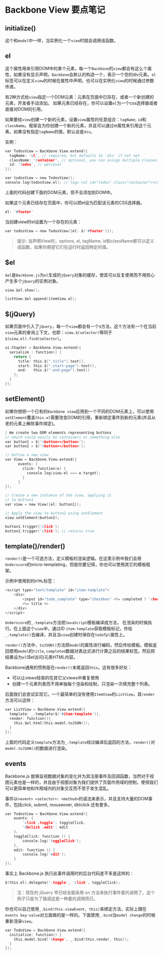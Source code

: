 Backbone View 要点笔记
========

## initialize()

这个和`model`中一样，当实例化一个`view`时就会调用该函数。

## el

这个属性用来引用DOM中的某个元素，每一个`Backbone`的`view`都会有这么个属性，如果没有显示声明，`Backbone`会默认的构造一个，表示一个空的div元素。`el`标签可以在定义`view`的时候在属性中声明，也可以在实例化`view`的时候通过参数传递。

有2种方式给`view`指定一个DOM元素：元素在页面中已存在，或者一个新创建的元素，开发者手动添加。 如果元素已经存在，你可以设置`el`为一个css选择器或者直接对DOM的引用。

如果要给`view`创建一个新的元素，设置`view`属性的任意组合：`tagName`, `id`和`className`。框架会为你创建一个新的元素，并且可以通过el属性来引用这个元素。如果没有指定`tagName`的值，默认会是`div`。

实例：

```c
var TodosView = Backbone.View.extend({
  tagName: 'ul', // required, but defaults to 'div' if not set
  className: 'container', // optional, you can assign multiple classes to this property like so: 'container homepage'
  id: 'todos', // optional
});

var todosView = new TodosView();
console.log(todosView.el); // logs <ul id="todos" class="container"></ul>
```

上面的代码创建下面的DOM元素，但不会添加到DOM中。

如果这个元素已经存在页面中，你可以把el设为匹配该元素的CSS选择器。

```c
el: '#footer'
```

当创建view时el设置为一个存在的元素：

```c
var todosView = new TodosView({el: $('#footer')});
```

> 提示: 当声明View时，options, el, tagName, id和className都可以定义成函数，如果你期望它们在运行时返回特定的值。

## $el

`$el`是`Backbone.js`为`el`生成的`jQuery`对象的缓存，使其可以反复使用而不用担心产生多个`jQuery`的实例对象。

```c
view.$el.show();

listView.$el.append(itemView.el);
```

## $(jQuery)

如果页面中引入了`jQuery`，每一个`view`都会有一个`$`方法，这个方法有一个在当前`view`元素的查询上下文，也即：`view.$(selector)`等同于`$(view.el).find(selector)`。

```c
ui.Chapter = Backbone.View.extend({
  serialize : function() {
    return {
      title: this.$(".title").text(),
      start: this.$(".start-page").text(),
      end:   this.$(".end-page").text()
    };
  }
});
```

## setElement()

如果你想把一个已有的`Backbone view`应用到一个不同的DOM元素上，可以使用`setElement`覆盖`this.el`需要改变DOM的引用，重新绑定事件到新的元素(并且从老的元素上解除事件绑定)。

```c
/ We create two DOM elements representing buttons
// which could easily be containers or something else
var button1 = $('<button></button>');
var button2 = $('<button></button>');

// Define a new view
var View = Backbone.View.extend({
      events: {
        click: function(e) {
          console.log(view.el === e.target);
        }
      }
});

// Create a new instance of the view, applying it
// to button1
var view = new View({el: button1});

// Apply the view to button2 using setElement
view.setElement(button2);

button1.trigger('click'); 
button2.trigger('click'); // returns true
```

## template()/render()

`render()`是一个可选方法，定义模板的渲染逻辑。在这里示例中我们会用`Underscore`的micro-templating，但是你要记得，你也可以使用其它的模板框架。

示例中使用到的`HTML`标签：

```c
<script type="text/template" id="item-template">
	<div>
		<input id="todo_complete" type="checkbox" <%= completed ? 'checked="checked"' : '' %>>
		<%= title %>
	</div>
</script>
```

`Underscore`的`_.template`方法把`JavaScript`模板编译成方法， 在渲染的时候执行。在上面这个`view`中，通过ID `item-template`获取模板标记，传给`_.template()`去编译，并且当`view`创建时保存在`todoTpl`属性上。

`render()`方法中，`toJSON()`方法把`model`的属性进行编码，然后传给模板。模板返回使用`model`的`title`, `completed`数据对表达式进行计算之后的结果标签。然后把结果设为`el`($el访问)元素HTML内容。

Backbone通用的惯例是在`render()`末尾返回`this`。这有很多好处：

 - 可以让views轻易的在其它父views中重复使用
 - 创建一个元素列表而不用单独每个渲染和绘制，只渲染一次填充整个列表。

后面我们会尝试实现它。一个最简单的没有使用`ItemView`的`ListView`，其`render`方法可以这样：

```c
var ListView = Backbone.View.extend({
  template: _.template($('#item-template')),
  render: function(){
    this.$el.html(this.model.toJSON());
  }
});
```

上面的代码定义`template`方法为`_.template`经过编译后返回的方法，`render()`对`model.toJSON()`的数据进行渲染。

## events

Backbone.js 能够监视数据对象的变化并为其注册事件及回调函数，当然对于视图元素也是一样的，并且由于视图对象为我们提供了页面作用域的控制，使得我们可以更简单地和作用域内的对象交互而不至于发生混乱。

事件以`<event> <selector>: <method>`的语法来表示，并且支持大量的DOM事件，包括click, submit, mouseover, dblclick 还有更多。

```c
var TodosView = Backbone.View.extend({
	events: {
		'click .toggle': toggleClick,
		'dbclick .edit': edit
	},
	toggleClick: function () {
		console.log('toggleClick');
	},
	edit: function () {
		console.log('edit');
	}
});
```

事实上 Backbone.js 执行此事件调用时的后台代码差不多是这样的：

```c
$(this.el).delegate('.toggle', 'click', toggleClick);
```

> 注：现在的 jQuery 早已经全面采用 on 方法来执行事件委托调用了，这个例子只是为了强调这是一种委托调用而已。

你也可以自己使用`_.bind(this.viewEvent, this)`来绑定方法，实际上跟在`events key-value`对立面做的是一样的。下面使用`_.bind`当`model change`的时候重新渲染`view`。

```c
var TodoView = Backbone.View.extend({
  initialize: function() {
    this.model.bind('change', _.bind(this.render, this));
  }
});
```


